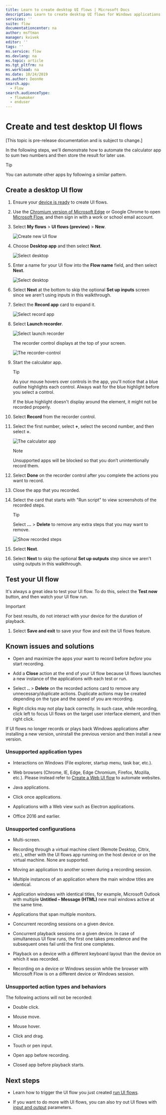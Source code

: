 ```yaml
---
title: Learn to create desktop UI flows | Microsoft Docs
description: Learn to create desktop UI flows for Windows applications.
services: ''
suite: flow
documentationcenter: na
author: msftman
manager: kvivek
editor: ''
tags: ''
ms.service: flow
ms.devlang: na
ms.topic: article
ms.tgt_pltfrm: na
ms.workload: na
ms.date: 10/24/2019
ms.author: DeonHe
search.app: 
  - Flow
search.audienceType: 
  - flowmaker
  - enduser
---
```


# Create and test desktop UI flows

[This topic is pre-release documentation and is subject to change.]

In the following steps, we'll demonstrate how to automate the calculator app to sum two numbers and then store the result for later use. 

>[!TIP]
>You can automate other apps by following a similar pattern.

## Create a desktop UI flow

1. Ensure your [device is ready]() to create UI flows. <!--Todo: link to the prereqs section-->
1. Use the [Chromium version of Microsoft Edge](https://www.microsoftedgeinsider.com) or Google Chrome to open [Microsoft Flow](https://flow.microsoft.com), and then sign in with a work or school email account.

1. Select  **My flows** > **UI flows (preview)** > **New**.

   ![Create new UI flow](../media/create-windows-ui-flow/create-new.png "Create new UI flow")

1. Choose **Desktop app** and then select **Next**.

   ![Select desktop](../media/create-windows-ui-flow/select-desktop.png "Select desktop") 

1. Enter a name for your UI flow into the **Flow name** field, and then select **Next**.

   ![Select desktop](../media/create-windows-ui-flow/give-a-name.png "Select desktop") 

1. Select **Next** at the bottom to skip the optional **Set up inputs** screen since we aren't using inputs in this walkthrough.

1. Select the **Record app** card to expand it.

   ![Select record app](../media/create-windows-ui-flow/select-record-app.png "Select record app")

1. Select **Launch recorder**.

   ![Select launch recorder](../media/create-windows-ui-flow/select-launch-recorder.png "Select launch recorder")

   The recorder control displays at the top of your screen.

   ![The recorder-control](../media/create-windows-ui-flow/recorder-control.png "The recorder-control")

1. Start the calculator app.

     >[!TIP]
     >As your mouse hovers over controls in the app, you'll notice that a blue outline highlights each control. Always wait for the blue highlight before you select a control.
     >
     >If the blue highlight doesn't display around the element, it might not be recorded properly.

1. Select **Record** from the recorder control.
1. Select the first number, select **+**, select the second number, and then select **=**.

    ![The calculator app](../media/create-windows-ui-flow/app-to-record.png "The calculator app")

     <!--todo Is this really necessary?-->
     >[!NOTE] 
     >Unsupported apps will be blocked so that you don’t unintentionally record them.

1. Select **Done** on the recorder control after you complete the actions you want to record.

1. Close the app that you recorded.

1. Select the card that starts with "Run <app name> script" to view  screenshots of the recorded steps.

     >[!TIP]
     >Select **...** > **Delete** to remove any extra steps that you may want to remove.

    ![Show recorded steps](../media/create-windows-ui-flow/show-recorded-steps.png "Show recorded steps")

1. Select **Next**. 

1. Select **Next** to skip the optional **Set up outputs** step since we aren't using outputs in this walkthrough.

## Test your UI flow

It's always a great idea to test your UI flow. To do this, select the **Test now** button, and then watch your UI flow run.
    
 >[!IMPORTANT]
 >For best results, do not interact with your device for the duration of playback.

1. Select **Save and exit** to save your flow and exit the UI flows feature.


## Known issues and solutions

- Open and maximize the apps your want to record before *before* you start recording.

- Add a **Close** action at the end of your UI flow because UI flows launches a new instance of the applications with each test or run.

- Select **..** > **Delete** on the recorded actions card to remove any unnecessary/duplicate actions. Duplicate actions may be created depending on the type and the speed of you are recording. 

- Right clicks may not play back correctly. In such case, while recording, click left to focus UI flows on the target user interface element, and then right click.

<!--Todo: link to uninstall instructions-->
If UI flows no longer records or plays back Windows applications after installing a new version, uninstall the previous version and then install a new version.

### Unsupported application types

-   Interactions on Windows (File explorer, startup menu, task bar, etc.).

-   Web browsers (Chrome, IE, Edge, Edge Chromium, Firefox, Mozilla, etc.).
    Please instead refer to [Create a Web UI flow](edit-web.md) to
    automate websites.

-   Java applications.

-   Click once applications.

-   Applications with a Web view such as Electron applications.

-   Office 2016 and earlier.

### Unsupported configurations

-   Multi-screen.

-   Recording through a virtual machine client (Remote Desktop, Citrix, etc.),
    either with the UI flows app running on the host device or on the virtual
    machine. None are supported.

-   Moving an application to another screen during a recording session.

-   Multiple instances of an application where the main window titles are
    identical.

-   Application windows with identical titles, for example, Microsoft Outlook with multiple **Untitled – Message (HTML)** new mail windows active at the same time.

-   Applications that span multiple monitors.

-   Concurrent recording sessions on a given device.

-   Concurrent playback sessions on a given device. In case of simultaneous UI
    flow runs, the first one takes precedence and the subsequent ones 
    fail until the first one  completes.

-   Playback on a device with a different keyboard layout than the device on which it was recorded.

-   Recording on a device or Windows session while the browser with Microsoft
    Flow is on a different device or Windows session.

### Unsupported action types and behaviors

The following actions will not be recorded:

-   Double click.

-   Mouse move.

-   Mouse hover.

-   Click and drag.

-   Touch or pen input.

-   Open app before recording.

-   Closed app before playback starts.

## Next steps

<!--Todo: fix links-->
- Learn how to trigger the UI flow you just created [run UI flows](run-ui-flow.md).

- If you want to do more with UI flows, you can also try out UI flows with [input and output](inputs-outputs-web.md) parameters.

